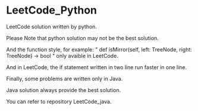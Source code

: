 # LeetCode_Python
 
LeetCode solution written by python.

Please Note that python solution may not be the best solution.

And the function style, for example: " def isMirror(self, left: TreeNode, right: TreeNode) -> bool " only avaible in LeetCode.

And in LeetCode, the if statement written in two line run faster in one line.

Finally, some problems are written only in Java.

Java solution always provide the best solution.

You can refer to repository LeetCode_java.
